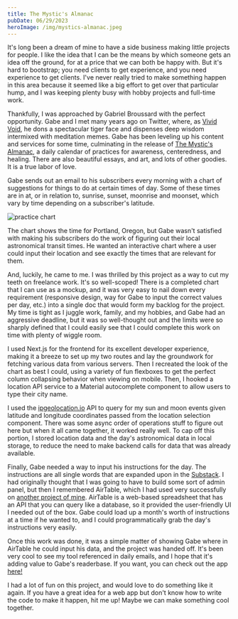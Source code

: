 ```yaml
---
title: The Mystic's Almanac
pubDate: 06/29/2023
heroImage: /img/mystics-almanac.jpeg
---
```


It's long been a dream of mine to have a side business making little projects for people. I like the idea that I can be the means by which someone gets an idea off the ground, for at a price that we can both be happy with. But it's hard to bootstrap; you need clients to get experience, and you need experience to get clients. I've never really tried to make something happen in this area because it seemed like a big effort to get over that particular hump, and I was keeping plenty busy with hobby projects and full-time work.

Thankfully, I was approached by Gabriel Broussard with the perfect opportunity. Gabe and I met many years ago on Twitter, where, as [Vivid Void](https://twitter.com/VividVoid_), he dons a spectacular tiger face and dispenses deep wisdom intermixed with meditation memes. Gabe has been leveling up his content and services for some time, culminating in the release of [The Mystic's Almanac](https://vividvoid.substack.com), a daily calendar of practices for awareness, centeredness, and healing. There are also beautiful essays, and art, and lots of other goodies. It is a true labor of love.

Gabe sends out an email to his subscribers every morning with a chart of suggestions for things to do at certain times of day. Some of these times are in at, or in relation to, sunrise, sunset, moonrise and moonset, which vary by time depending on a subscriber's latitude.

![practice chart](https://substackcdn.com/image/fetch/w_1456,c_limit,f_webp,q_auto:good,fl_progressive:steep/https%3A%2F%2Fsubstack-post-media.s3.amazonaws.com%2Fpublic%2Fimages%2F2a11256a-4d29-434a-85b6-af8aadf2515f_960x540.jpeg)

The chart shows the time for Portland, Oregon, but Gabe wasn't satisfied with making his subscribers do the work of figuring out their local astronomical transit times. He wanted an interactive chart where a user could input their location and see exactly the times that are relevant for them.

And, luckily, he came to me. I was thrilled by this project as a way to cut my teeth on freelance work. It's so well-scoped! There is a completed chart that I can use as a mockup, and it was very easy to nail down every requirement (responsive design, way for Gabe to input the correct values per day, etc.) into a single doc that would form my backlog for the project. My time is tight as I juggle work, family, and my hobbies, and Gabe had an aggressive deadline, but it was so well-thought out and the limits were so sharply defined that I could easily see that I could complete this work on time with plenty of wiggle room.

I used Next.js for the frontend for its excellent developer experience, making it a breeze to set up my two routes and lay the groundwork for fetching various data from various servers. Then I recreated the look of the chart as best I could, using a variety of fun flexboxes to get the perfect column collapsing behavior when viewing on mobile. Then, I hooked a location API service to a Material autocomplete component to allow users to type their city name.

I used the [ipgeolocation.io](https://ipgeolocation.io/pricing.html) API to query for my sun and moon events given latitude and longitude coordinates passed from the location selection component. There was some async order of operations stuff to figure out here but when it all came together, it worked really well. To cap off this portion, I stored location data and the day's astronomical data in local storage, to reduce the need to make backend calls for data that was already available.

Finally, Gabe needed a way to input his instructions for the day. The instructions are all single words that are expanded upon in the [Substack](https://vividvoid.substack.com). I had originally thought that I was going to have to build some sort of admin panel, but then I remembered AirTable, which I had used very successfully on [another project of mine](../dijkstras-cart). AirTable is a web-based spreadsheet that has an API that you can query like a database, so it provided the user-friendly UI I needed out of the box. Gabe could load up a month's worth of instructions at a time if he wanted to, and I could programmatically grab the day's instructions very easily.

Once this work was done, it was a simple matter of showing Gabe where in AirTable he could input his data, and the project was handed off. It's been very cool to see my tool referenced in daily emails, and I hope that it's adding value to Gabe's readerbase. If you want, you can check out the app [here!](https://www.themysticsalman.ac/)

I had a lot of fun on this project, and would love to do something like it again. If you have a great idea for a web app but don't know how to write the code to make it happen, hit me up! Maybe we can make something cool together.
